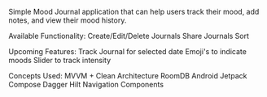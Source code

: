 Simple Mood Journal application that can help users track their mood, add notes, and view their mood history.

Available Functionality: Create/Edit/Delete Journals Share Journals Sort

Upcoming Features: Track Journal for selected date Emoji's to indicate moods Slider to track intensity

Concepts Used: MVVM + Clean Architecture RoomDB Android Jetpack Compose Dagger Hilt Navigation Components



